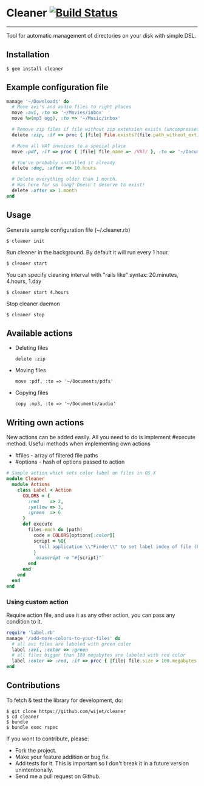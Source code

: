 # Cleaner [![Build Status](https://secure.travis-ci.org/wijet/cleaner.png)](http://travis-ci.org/wijet/cleaner)
---

Tool for automatic management of directories on your disk with simple DSL.

## Installation

    $ gem install cleaner

## Example configuration file

```ruby
manage '~/Downloads' do
  # Move avi's and audio files to right places
  move :avi, :to => '~/Movies/inbox'
  move %w(mp3 ogg), :to => '~/Music/inbox'

  # Remove zip files if file without zip extension exists (uncompressed files)
  delete :zip, :if => proc { |file| File.exists?(file.path_without_ext) }

  # Move all VAT invoices to a special place
  move :pdf, :if => proc { |file| file.name =~ /VAT/ }, :to => '~/Documents/invoices'

  # You've probably installed it already
  delete :dmg, :after => 10.hours

  # Delete everything older than 1 month.
  # Was here for so long? Doesn't deserve to exist!
  delete :after => 1.month
end
```

## Usage

Generate sample configuration file (~/.cleaner.rb)

    $ cleaner init

Run cleaner in the background. By default it will run every 1 hour.

	$ cleaner start

You can specify cleaning interval with "rails like" syntax: 20.minutes, 4.hours, 1.day

	$ cleaner start 4.hours

Stop cleaner daemon

	$ cleaner stop


## Available actions

  - Deleting files
    ```
    delete :zip
    ```
  - Moving files
    ```
    move :pdf, :to => '~/Documents/pdfs'
    ```
  - Copying files
    ```
    copy :mp3, :to => '~/Documents/audio'
    ```


## Writing own actions

New actions can be added easily. All you need to do is implement #execute method.
Useful methods when implementing own actions

  - #files - array of filtered file paths
  - #options - hash of options passed to action

```ruby
# Sample action which sets color label on files in OS X
module Cleaner
  module Actions
    class Label < Action
      COLORS = {
      	:red 	=> 2,
      	:yellow => 3,
      	:green  => 6
      }
      def execute
        files.each do |path|
          code = COLORS[options[:color]]
          script = %Q{
            tell application \\"Finder\\" to set label index of file (POSIX file \\"#{path}\\") to #{code}
          }
          `osascript -e "#{script}"`
        end
      end
    end
  end
end
```

### Using custom action
Require action file, and use it as any other action, you can pass any condition to it.

```ruby
require 'label.rb'
manage '/add-more-colors-to-your-files' do
  # all avi files are labeled with green color
  label :avi, :color => :green
  # all files bigger than 100 megabytes are labeled with red color
  label :color => :red, :if => proc { |file| file.size > 100.megabytes }
end
```

## Contributions

To fetch & test the library for development, do:

    $ git clone https://github.com/wijet/cleaner
    $ cd cleaner
    $ bundle
    $ bundle exec rspec

If you wont to contribute, please:

  * Fork the project.
  * Make your feature addition or bug fix.
  * Add tests for it. This is important so I don't break it in a future version unintentionally.
  * Send me a pull request on Github.
